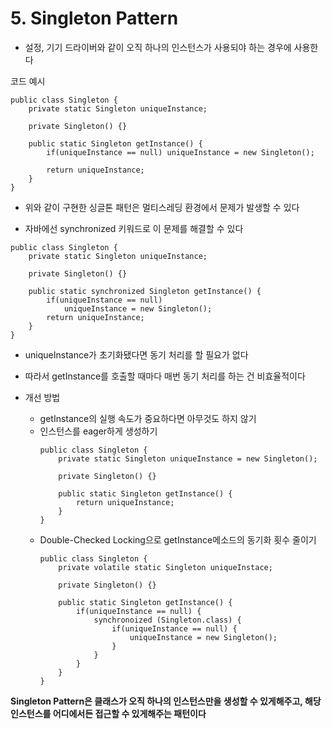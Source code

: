 # 5. Singleton Pattern

* 설정, 기기 드라이버와 같이 오직 하나의 인스턴스가 사용되야 하는 경우에 사용한다

코드 예시

```
public class Singleton {
    private static Singleton uniqueInstance;

    private Singleton() {}

    public static Singleton getInstance() {
        if(uniqueInstance == null) uniqueInstance = new Singleton();

        return uniqueInstance;
    }
}
```

* 위와 같이 구현한 싱글톤 패턴은 멀티스레딩 환경에서 문제가 발생할 수 있다

* 자바에선 synchronized 키워드로 이 문제를 해결할 수 있다

```
public class Singleton {
    private static Singleton uniqueInstance;

    private Singleton() {}

    public static synchronized Singleton getInstance() {
        if(uniqueInstance == null)
            uniqueInstance = new Singleton();
        return uniqueInstance;
    }
}
```

* uniqueInstance가 초기화됐다면 동기 처리를 할 필요가 없다
* 따라서 getInstance를 호출할 때마다 매번 동기 처리를 하는 건 비효율적이다

* 개선 방법
    * getInstance의 실행 속도가 중요하다면 아무것도 하지 않기
    * 인스턴스를 eager하게 생성하기
        ```
        public class Singleton {
            private static Singleton uniqueInstance = new Singleton();

            private Singleton() {}

            public static Singleton getInstance() {
                return uniqueInstance;
            }
        }
        ```
    * Double-Checked Locking으로 getInstance메소드의 동기화 횟수 줄이기
        ```
        public class Singleton {
            private volatile static Singleton uniqueInstace;

            private Singleton() {}

            public static Singleton getInstance() {
                if(uniqueInstance == null) {
                    synchronoized (Singleton.class) {
                        if(uniqueInstance == null) {
                            uniqueInstance = new Singleton();
                        }
                    }
                }
            }
        }
        ```

**Singleton Pattern은 클래스가 오직 하나의 인스턴스만을 생성할 수 있게해주고, 해당 인스턴스를 어디에서든 접근할 수 있게해주는 패턴이다**

